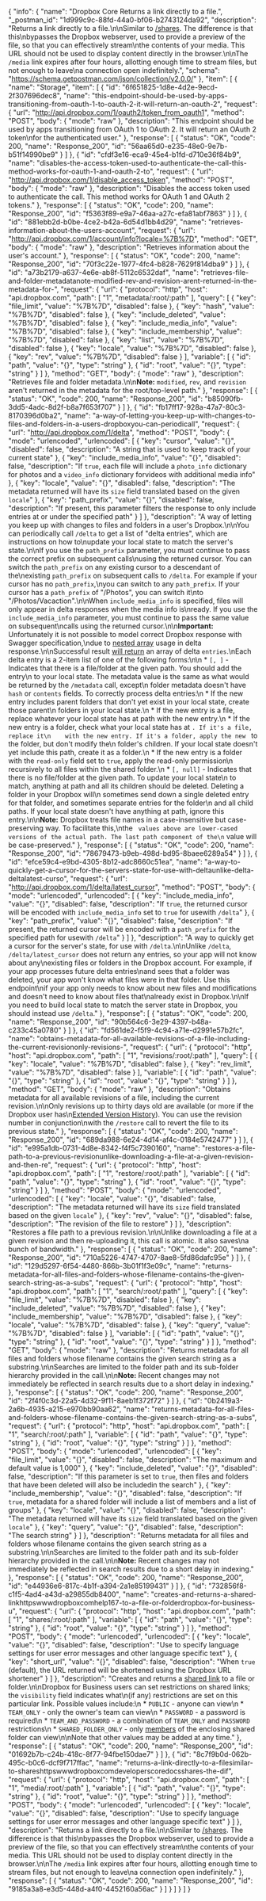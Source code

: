 {
  "info": {
    "name": "Dropbox Core Returns a link directly to a file.",
    "_postman_id": "1d999c9c-88fd-44a0-bf06-b2743124da92",
    "description": "Returns a link directly to a file.\n\nSimilar to [/shares](https://www.dropbox.com/developers/core/docs#shares). The difference is that this\nbypasses the Dropbox webserver, used to provide a preview of the file, so that you can effectively stream\nthe contents of your media. This URL should not be used to display content directly in the browser.\n\nThe `/media` link expires after four hours, allotting enough time to stream files, but not enough to leave\na connection open indefinitely.",
    "schema": "https://schema.getpostman.com/json/collection/v2.0.0/"
  },
  "item": [
    {
      "name": "Storage",
      "item": [
        {
          "id": "6f651825-1d8e-4d2e-9ecd-2f307696dec8",
          "name": "this-endpoint-should-be-used-by-apps-transitioning-from-oauth-1-to-oauth-2-it-will-return-an-oauth-2",
          "request": {
            "url": "http://api.dropbox.com/1/oauth2/token_from_oauth1",
            "method": "POST",
            "body": {
              "mode": "raw"
            },
            "description": "This endpoint should be used by apps transitioning from OAuth 1 to OAuth 2. It will return an OAuth 2 token\nfor the authenticated user."
          },
          "response": [
            {
              "status": "OK",
              "code": 200,
              "name": "Response_200",
              "id": "56aa65d0-e235-48e0-9e7b-b51f14990be9"
            }
          ]
        },
        {
          "id": "cfdf3e16-eca9-45e4-b1fd-d710e36f84b9",
          "name": "disables-the-access-token-used-to-authenticate-the-call-this-method-works-for-oauth-1-and-oauth-2-to",
          "request": {
            "url": "http://api.dropbox.com/1/disable_access_token",
            "method": "POST",
            "body": {
              "mode": "raw"
            },
            "description": "Disables the access token used to authenticate the call. This method works for OAuth 1 and OAuth 2 tokens."
          },
          "response": [
            {
              "status": "OK",
              "code": 200,
              "name": "Response_200",
              "id": "f5363f89-e9a7-46aa-a27c-efa81abf7863"
            }
          ]
        },
        {
          "id": "881ebb2d-b0be-4ce2-b42a-6d54d1bb4d29",
          "name": "retrieves-information-about-the-users-account",
          "request": {
            "url": "http://api.dropbox.com/1/account/info?locale=%7B%7D",
            "method": "GET",
            "body": {
              "mode": "raw"
            },
            "description": "Retrieves information about the user's account."
          },
          "response": [
            {
              "status": "OK",
              "code": 200,
              "name": "Response_200",
              "id": "70f3c22e-1977-4fc4-b828-7629f814dba9"
            }
          ]
        },
        {
          "id": "a73b2179-a637-4e6e-ab8f-5112c6532daf",
          "name": "retrieves-file-and-folder-metadatanote-modified-rev-and-revision-arent-returned-in-the-metadata-for-",
          "request": {
            "url": {
              "protocol": "http",
              "host": "api.dropbox.com",
              "path": [
                "1",
                "metadata/:root/:path"
              ],
              "query": [
                {
                  "key": "file_limit",
                  "value": "%7B%7D",
                  "disabled": false
                },
                {
                  "key": "hash",
                  "value": "%7B%7D",
                  "disabled": false
                },
                {
                  "key": "include_deleted",
                  "value": "%7B%7D",
                  "disabled": false
                },
                {
                  "key": "include_media_info",
                  "value": "%7B%7D",
                  "disabled": false
                },
                {
                  "key": "include_membership",
                  "value": "%7B%7D",
                  "disabled": false
                },
                {
                  "key": "list",
                  "value": "%7B%7D",
                  "disabled": false
                },
                {
                  "key": "locale",
                  "value": "%7B%7D",
                  "disabled": false
                },
                {
                  "key": "rev",
                  "value": "%7B%7D",
                  "disabled": false
                }
              ],
              "variable": [
                {
                  "id": "path",
                  "value": "{}",
                  "type": "string"
                },
                {
                  "id": "root",
                  "value": "{}",
                  "type": "string"
                }
              ]
            },
            "method": "GET",
            "body": {
              "mode": "raw"
            },
            "description": "Retrieves file and folder metadata.\n\n**Note:** `modified`, `rev`, and `revision` aren't returned in the metadata for the root/top-level path."
          },
          "response": [
            {
              "status": "OK",
              "code": 200,
              "name": "Response_200",
              "id": "b85090fb-3dd5-4adc-8d2f-b8a7f653f707"
            }
          ]
        },
        {
          "id": "fb17ff17-928a-47a7-80c3-8170396d0ba2",
          "name": "a-way-of-letting-you-keep-up-with-changes-to-files-and-folders-in-a-users-dropboxyou-can-periodicall",
          "request": {
            "url": "http://api.dropbox.com/1/delta",
            "method": "POST",
            "body": {
              "mode": "urlencoded",
              "urlencoded": [
                {
                  "key": "cursor",
                  "value": "{}",
                  "disabled": false,
                  "description": "A string that is used to keep track of your current state"
                },
                {
                  "key": "include_media_info",
                  "value": "{}",
                  "disabled": false,
                  "description": "If `true`, each file will include a `photo_info` dictionary for photos and a `video_info` dictionary forvideos with additional media info"
                },
                {
                  "key": "locale",
                  "value": "{}",
                  "disabled": false,
                  "description": "The metadata returned will have its `size` field translated based on the given `locale`"
                },
                {
                  "key": "path_prefix",
                  "value": "{}",
                  "disabled": false,
                  "description": "If present, this parameter filters the response to only include entries at or under the specified path"
                }
              ]
            },
            "description": "A way of letting you keep up with changes to files and folders in a user's Dropbox.\n\nYou can periodically call `/delta` to get a list of \"delta entries\", which are instructions on how to\nupdate your local state to match the server's state.\n\nIf you use the `path_prefix` parameter, you must continue to pass the correct prefix on subsequent calls\nusing the returned cursor. You can switch the `path_prefix` on any existing cursor to a descendant of the\nexisting `path_prefix` on subsequent calls to `/delta`. For example if your cursor has no `path_prefix`,\nyou can switch to any `path_prefix`. If your cursor has a `path_prefix` of \"/Photos\", you can switch it\nto \"/Photos/Vacaction\".\n\nWhen `include_media_info` is specified, files will only appear in delta responses when the media info is\nready. If you use the `include_media_info` parameter, you must continue to pass the same value on subsequent\ncalls using the returned cursor.\n\n**Important:** Unfortunately it is not possible to model correct Dropbox response with Swagger specification,\ndue to [nested array](https://github.com/swagger-api/swagger-spec/issues/40) usage in delta response.\n\nSuccessful result [will return](https://gist.github.com/ando-takahiro/5203137) an array of delta `entries`.\nEach delta entry is a 2-item list of one of the following forms:\n\n  * `[, ]` - Indicates that there is a file/folder at the given path. You should add the entry\n  to your local state. The metadata value is the same as what would be returned by the `/metadata` call, except\n  folder metadata doesn't have `hash` or `contents` fields. To correctly process delta entries:\n    * If the new entry includes parent folders that don't yet exist in your local state, create those parent\n    folders in your local state.\n    * If the new entry is a file, replace whatever your local state has at path with the new entry.\n    * If the new entry is a folder, check what your local state has at ``. If it's a file, replace it\n    with the new entry. If it's a folder, apply the new `` to the folder, but don't modify the\n    folder's children. If your local state doesn't yet include this path, create it as a folder.\n    * If the new entry is a folder with the `read-only` field set to `true`, apply the read-only permission\n    recursively to all files within the shared folder.\n  * `[, null]` - Indicates that there is no file/folder at the given path. To update your local state\n  to match, anything at path and all its children should be deleted. Deleting a folder in your Dropbox will\n  sometimes send down a single deleted entry for that folder, and sometimes separate entries for the folder\n  and all child paths. If your local state doesn't have anything at path, ignore this entry.\n\n**Note:** Dropbox treats file names in a case-insensitive but case-preserving way. To facilitate this,\nthe `` values above are lower-cased versions of the actual path. The last path component of the\n`` value will be case-preserved."
          },
          "response": [
            {
              "status": "OK",
              "code": 200,
              "name": "Response_200",
              "id": "78679473-b9eb-498d-bd95-8baee6289a54"
            }
          ]
        },
        {
          "id": "efce59c4-e9bd-4305-8b12-adc8660c51ea",
          "name": "a-way-to-quickly-get-a-cursor-for-the-servers-state-for-use-with-deltaunlike-delta-deltalatest-curso",
          "request": {
            "url": "http://api.dropbox.com/1/delta/latest_cursor",
            "method": "POST",
            "body": {
              "mode": "urlencoded",
              "urlencoded": [
                {
                  "key": "include_media_info",
                  "value": "{}",
                  "disabled": false,
                  "description": "If `true`, the returned cursor will be encoded with `include_media_info` set to `true` for usewith `/delta`"
                },
                {
                  "key": "path_prefix",
                  "value": "{}",
                  "disabled": false,
                  "description": "If present, the returned cursor will be encoded with a `path_prefix` for the specified path for usewith `/delta`"
                }
              ]
            },
            "description": "A way to quickly get a cursor for the server's state, for use with `/delta`.\n\nUnlike `/delta`, `/delta/latest_cursor` does not return any entries, so your app will not know about any\nexisting files or folders in the Dropbox account. For example, if your app processes future delta entries\nand sees that a folder was deleted, your app won't know what files were in that folder. Use this endpoint\nif your app only needs to know about new files and modifications and doesn't need to know about files that\nalready exist in Dropbox.\n\nIf you need to build local state to match the server state in Dropbox, you should instead use `/delta`."
          },
          "response": [
            {
              "status": "OK",
              "code": 200,
              "name": "Response_200",
              "id": "90b564c6-3e29-4397-b48a-c233c45a0780"
            }
          ]
        },
        {
          "id": "fd561de2-f5f9-4c94-a71e-d2991e57b2fc",
          "name": "obtains-metadata-for-all-available-revisions-of-a-file-including-the-current-revisiononly-revisions-",
          "request": {
            "url": {
              "protocol": "http",
              "host": "api.dropbox.com",
              "path": [
                "1",
                "revisions/:root/:path"
              ],
              "query": [
                {
                  "key": "locale",
                  "value": "%7B%7D",
                  "disabled": false
                },
                {
                  "key": "rev_limit",
                  "value": "%7B%7D",
                  "disabled": false
                }
              ],
              "variable": [
                {
                  "id": "path",
                  "value": "{}",
                  "type": "string"
                },
                {
                  "id": "root",
                  "value": "{}",
                  "type": "string"
                }
              ]
            },
            "method": "GET",
            "body": {
              "mode": "raw"
            },
            "description": "Obtains metadata for all available revisions of a file, including the current revision.\n\nOnly revisions up to thirty days old are available (or more if the Dropbox user has\n[Extended Version History](https://www.dropbox.com/help/113)). You can use the revision number in conjunction\nwith the `/restore` call to revert the file to its previous state."
          },
          "response": [
            {
              "status": "OK",
              "code": 200,
              "name": "Response_200",
              "id": "689da988-6e24-4d14-af4c-0184e5742477"
            }
          ]
        },
        {
          "id": "e995a1db-0731-4d8e-8342-f4f5c7390160",
          "name": "restores-a-file-path-to-a-previous-revisionunlike-downloading-a-file-at-a-given-revision-and-then-re",
          "request": {
            "url": {
              "protocol": "http",
              "host": "api.dropbox.com",
              "path": [
                "1",
                "restore/:root/:path"
              ],
              "variable": [
                {
                  "id": "path",
                  "value": "{}",
                  "type": "string"
                },
                {
                  "id": "root",
                  "value": "{}",
                  "type": "string"
                }
              ]
            },
            "method": "POST",
            "body": {
              "mode": "urlencoded",
              "urlencoded": [
                {
                  "key": "locale",
                  "value": "{}",
                  "disabled": false,
                  "description": "The metadata returned will have its `size` field translated based on the given `locale`"
                },
                {
                  "key": "rev",
                  "value": "{}",
                  "disabled": false,
                  "description": "The revision of the file to restore"
                }
              ]
            },
            "description": "Restores a file path to a previous revision.\n\nUnlike downloading a file at a given revision and then re-uploading it, this call is atomic. It also saves\na bunch of bandwidth."
          },
          "response": [
            {
              "status": "OK",
              "code": 200,
              "name": "Response_200",
              "id": "710a5226-4747-4707-8ae8-5fd86dafc95e"
            }
          ]
        },
        {
          "id": "129d5297-6f54-4480-866b-3b01f1f3e09c",
          "name": "returns-metadata-for-all-files-and-folders-whose-filename-contains-the-given-search-string-as-a-subs",
          "request": {
            "url": {
              "protocol": "http",
              "host": "api.dropbox.com",
              "path": [
                "1",
                "search/:root/:path"
              ],
              "query": [
                {
                  "key": "file_limit",
                  "value": "%7B%7D",
                  "disabled": false
                },
                {
                  "key": "include_deleted",
                  "value": "%7B%7D",
                  "disabled": false
                },
                {
                  "key": "include_membership",
                  "value": "%7B%7D",
                  "disabled": false
                },
                {
                  "key": "locale",
                  "value": "%7B%7D",
                  "disabled": false
                },
                {
                  "key": "query",
                  "value": "%7B%7D",
                  "disabled": false
                }
              ],
              "variable": [
                {
                  "id": "path",
                  "value": "{}",
                  "type": "string"
                },
                {
                  "id": "root",
                  "value": "{}",
                  "type": "string"
                }
              ]
            },
            "method": "GET",
            "body": {
              "mode": "raw"
            },
            "description": "Returns metadata for all files and folders whose filename contains the given search string as a substring.\n\nSearches are limited to the folder path and its sub-folder hierarchy provided in the call.\n\n**Note:** Recent changes may not immediately be reflected in search results due to a short delay in indexing."
          },
          "response": [
            {
              "status": "OK",
              "code": 200,
              "name": "Response_200",
              "id": "2f4f0c3d-22a5-4d32-9f11-8aeb1f372f72"
            }
          ]
        },
        {
          "id": "0b2419a3-2a6b-4935-a215-e970bb90aa62",
          "name": "returns-metadata-for-all-files-and-folders-whose-filename-contains-the-given-search-string-as-a-subs",
          "request": {
            "url": {
              "protocol": "http",
              "host": "api.dropbox.com",
              "path": [
                "1",
                "search/:root/:path"
              ],
              "variable": [
                {
                  "id": "path",
                  "value": "{}",
                  "type": "string"
                },
                {
                  "id": "root",
                  "value": "{}",
                  "type": "string"
                }
              ]
            },
            "method": "POST",
            "body": {
              "mode": "urlencoded",
              "urlencoded": [
                {
                  "key": "file_limit",
                  "value": "{}",
                  "disabled": false,
                  "description": "The maximum and default value is 1,000"
                },
                {
                  "key": "include_deleted",
                  "value": "{}",
                  "disabled": false,
                  "description": "If this parameter is set to `true`, then files and folders that have been deleted will also be includedin the search"
                },
                {
                  "key": "include_membership",
                  "value": "{}",
                  "disabled": false,
                  "description": "If `true`, metadata for a shared folder will include a list of members and a list of groups"
                },
                {
                  "key": "locale",
                  "value": "{}",
                  "disabled": false,
                  "description": "The metadata returned will have its `size` field translated based on the given `locale`"
                },
                {
                  "key": "query",
                  "value": "{}",
                  "disabled": false,
                  "description": "The search string"
                }
              ]
            },
            "description": "Returns metadata for all files and folders whose filename contains the given search string as a substring.\n\nSearches are limited to the folder path and its sub-folder hierarchy provided in the call.\n\n**Note:** Recent changes may not immediately be reflected in search results due to a short delay in indexing."
          },
          "response": [
            {
              "status": "OK",
              "code": 200,
              "name": "Response_200",
              "id": "e44936e6-817c-4b1f-a394-2a1e85199431"
            }
          ]
        },
        {
          "id": "732856f8-c1f5-4ad4-a43d-a29855db8400",
          "name": "creates-and-returns-a-shared-linkhttpswwwdropboxcomhelp167-to-a-file-or-folderdropbox-for-business-u",
          "request": {
            "url": {
              "protocol": "http",
              "host": "api.dropbox.com",
              "path": [
                "1",
                "shares/:root/:path"
              ],
              "variable": [
                {
                  "id": "path",
                  "value": "{}",
                  "type": "string"
                },
                {
                  "id": "root",
                  "value": "{}",
                  "type": "string"
                }
              ]
            },
            "method": "POST",
            "body": {
              "mode": "urlencoded",
              "urlencoded": [
                {
                  "key": "locale",
                  "value": "{}",
                  "disabled": false,
                  "description": "Use to specify language settings for user error messages and other language specific text"
                },
                {
                  "key": "short_url",
                  "value": "{}",
                  "disabled": false,
                  "description": "When `true` (default), the URL returned will be shortened using the Dropbox URL shortener"
                }
              ]
            },
            "description": "Creates and returns a [shared link](https://www.dropbox.com/help/167) to a file or folder.\n\nDropbox for Business users can set restrictions on shared links; the `visibility` field indicates what\n(if any) restrictions are set on this particular link. Possible values include:\n  * `PUBLIC` - anyone can view\n  * `TEAM_ONLY` - only the owner's team can view\n  * `PASSWORD` - a password is required\n  * `TEAM_AND_PASSWORD` - a combination of `TEAM_ONLY` and `PASSWORD` restrictions\n  * `SHARED_FOLDER_ONLY` - only [members](https://www.dropbox.com/help/6636) of the enclosing shared folder can view\n\nNote that other values may be added at any time."
          },
          "response": [
            {
              "status": "OK",
              "code": 200,
              "name": "Response_200",
              "id": "01692b7b-c24b-418c-8f77-94fbe150dae7"
            }
          ]
        },
        {
          "id": "8c7f9b0d-062b-495c-b0c6-dcf9f717ffac",
          "name": "returns-a-link-directly-to-a-filesimilar-to-shareshttpswwwdropboxcomdeveloperscoredocsshares-the-dif",
          "request": {
            "url": {
              "protocol": "http",
              "host": "api.dropbox.com",
              "path": [
                "1",
                "media/:root/:path"
              ],
              "variable": [
                {
                  "id": "path",
                  "value": "{}",
                  "type": "string"
                },
                {
                  "id": "root",
                  "value": "{}",
                  "type": "string"
                }
              ]
            },
            "method": "POST",
            "body": {
              "mode": "urlencoded",
              "urlencoded": [
                {
                  "key": "locale",
                  "value": "{}",
                  "disabled": false,
                  "description": "Use to specify language settings for user error messages and other language specific text"
                }
              ]
            },
            "description": "Returns a link directly to a file.\n\nSimilar to [/shares](https://www.dropbox.com/developers/core/docs#shares). The difference is that this\nbypasses the Dropbox webserver, used to provide a preview of the file, so that you can effectively stream\nthe contents of your media. This URL should not be used to display content directly in the browser.\n\nThe `/media` link expires after four hours, allotting enough time to stream files, but not enough to leave\na connection open indefinitely."
          },
          "response": [
            {
              "status": "OK",
              "code": 200,
              "name": "Response_200",
              "id": "9185a3a8-e3d5-448d-a4f0-4452160a56ac"
            }
          ]
        }
      ]
    }
  ]
}